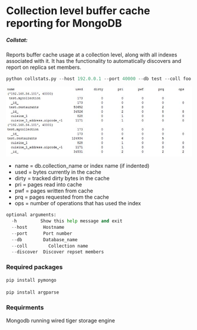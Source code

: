 Collection level buffer cache reporting for MongoDB
===================================================

##### Collstat:

 Reports buffer cache usage at a collection level, along with all indexes associated with it. It has the functionality to
 automatically discovers and report on replica set members. 
 

  ```python
python collstats.py --host 192.0.0.1 --port 40000 --db test --coll foo --discover
```

![alt tag](screenshots/mongoCollstat.JPG)
 
* name = db.collection_name or index name (if indented)
* used = bytes currently in the cache
* dirty = tracked dirty bytes in the cache
* pri = pages read into cache
* pwf = pages written from cache
* prq = pages requested from the cache
* ops = number of operations that has used the index

```python 
optional arguments:
  -h         Show this help message and exit
  --host      Hostname
  --port      Port number
  --db        Database_name
  --coll        Collection name
  --discover  Discover repset members
```
    
### Required packages

```python
pip install pymongo

pip install argparse
```  
### Requirments

 Mongodb running wired tiger storage engine
 



